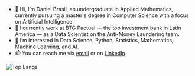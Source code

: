 - 👋 Hi, I’m Daniel Brasil, an undergraduate in Applied Mathematics, currently pursuing a master's degree in Computer Science with a focus on Artificial Intelligence.  
- 🏦 I currently work at BTG Pactual — the top investment bank in Latin America — as a Data Scientist on the Anti-Money Laundering team.  
- 👀 I’m interested in Data Science, Python, Statistics, Mathematics, Machine Learning, and AI.  
- 📫 You can reach me via [email](mailto:mrbrasildaniel@gmail.com) or on [LinkedIn](https://www.linkedin.com/in/carlos-daniel-brasil).  

![Top Langs](https://github-readme-stats.vercel.app/api/top-langs/?username=danielbrz23&layout=compact)

<!---
danielbrz23/danielbrz23 is a ✨ special ✨ repository because its `README.md` (this file) appears on your GitHub profile.
You can click the Preview link to take a look at your changes.
--->
